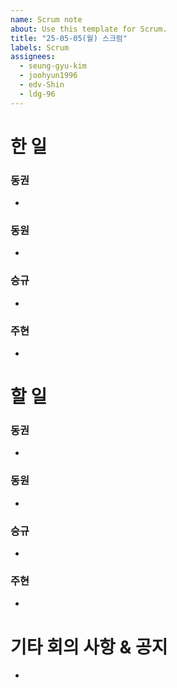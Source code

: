 ```yaml
---
name: Scrum note
about: Use this template for Scrum.
title: "25-05-05(월) 스크럼"
labels: Scrum
assignees:
  - seung-gyu-kim
  - joohyun1996
  - edv-Shin
  - ldg-96
---
```


# 한 일
### 동권
- 

### 동원
- 

### 승규
- 

### 주현
- 

# 할 일
### 동권
- 

### 동원
- 

### 승규
- 

### 주현 
- 

# 기타 회의 사항 & 공지
- 
